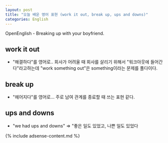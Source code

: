 ```yaml
---
layout: post
title: "오늘 배운 영어 표현 (work it out, break up, ups and downs)"
categories: English
---
```


OpenEnglish - Breaking up with your boyfriend.

## work it out
- "해결하다"를 영어로.. 회사가 어려울 때 회사를 살리기 위해서 "워크아웃에 들어간다"라고하는데 "work something out"은 something이라는 문제를 풀다이다.

## break up
- "헤어지다"를 영어로... 주로 남여 관계를 종료할 때 쓰는 표현 같다.

## ups and downs
- "we had ups and downs" => "좋은 일도 있었고, 나쁜 일도 있었다


{% include adsense-content.md %}
